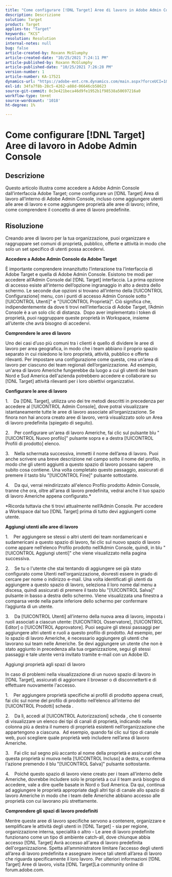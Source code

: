 ```yaml
---
title: "Come configurare [!DNL Target] Aree di lavoro in Adobe Admin Console"
description: Descrizione
solution: Target
product: Target
applies-to: "Target"
keywords: “KCS”
resolution: Resolution
internal-notes: null
bug: false
article-created-by: Roxann McGlumphy
article-created-date: "10/25/2021 7:24:11 PM"
article-published-by: Roxann McGlumphy
article-published-date: "10/25/2021 7:26:28 PM"
version-number: 1
article-number: KA-17521
dynamics-url: "https://adobe-ent.crm.dynamics.com/main.aspx?forceUCI=1&pagetype=entityrecord&etn=knowledgearticle&id=ff7a301f-c935-ec11-b6e6-000d3a3485ea"
exl-id: 34fa7f8b-28c5-4262-a88d-06646cb58623
source-git-commit: 0c3e421beca46d9fe1952b1f98538a50697216a0
workflow-type: tm+mt
source-wordcount: '1018'
ht-degree: 1%

---
```


# Come configurare [!DNL Target] Aree di lavoro in Adobe Admin Console

## Descrizione

Questo articolo illustra come accedere a Adobe Admin Console dall’interfaccia Adobe Target; come configurare un [!DNL Target] Area di lavoro all’interno di Adobe Admin Console, incluso come aggiungere utenti alle aree di lavoro e come aggiungere proprietà alle aree di lavoro; infine, come comprendere il concetto di aree di lavoro predefinite.

## Risoluzione


Creando aree di lavoro per la tua organizzazione, puoi organizzare e raggruppare set comuni di proprietà, pubblico, offerte e attività in modo che solo un set specifico di utenti possa accedervi.

<b>Accedere a Adobe Admin Console da Adobe Target</b>

È importante comprendere innanzitutto l’interazione tra l’interfaccia di Adobe Target e quella di Adobe Admin Console. Esistono tre modi per accedere all’Admin Console dal [!DNL Target] interfaccia. La prima opzione di accesso esiste all’interno dell’opzione ingranaggio in alto a destra dello schermo. Le seconde due opzioni si trovano all’interno della [!UICONTROL Configurazione] menu, con i punti di accesso Admin Console sotto &quot;[!UICONTROL Utenti]&quot; e &quot;[!UICONTROL Proprietà]&quot;. Ciò significa che, indipendentemente da dove ti trovi nell’interfaccia di Adobe Target, l’Admin Console è a un solo clic di distanza.  Dopo aver implementato i token di proprietà, puoi raggruppare queste proprietà in Workspace, insieme all’utente che avrà bisogno di accedervi.

<b>Comprendere le aree di lavoro</b>

Uno dei casi d’uso più comuni tra i clienti è quello di dividere le aree di lavoro per area geografica, in modo che i team abbiano il proprio spazio separato in cui risiedono le loro proprietà, attività, pubblico e offerte rilevanti. Per impostare una configurazione come questa, crea un’area di lavoro per ciascuno dei team regionali dell’organizzazione. Ad esempio, un&#39;area di lavoro Americhe fungerebbe da luogo a cui gli utenti dei team Nord e Sud America dell&#39;azienda potrebbero accedere e collaborare su [!DNL Target] attività rilevanti per i loro obiettivi organizzativi.

<b>Configurare le aree di lavoro</b>

1.    Da [!DNL Target], utilizza uno dei tre metodi descritti in precedenza per accedere al [!UICONTROL Admin Console], dove potrai visualizzare istantaneamente tutte le aree di lavoro associate all’organizzazione. Se finora non hai ancora creato aree di lavoro, verrà visualizzato solo un Area di lavoro predefinita (spiegato di seguito).

2.    Per configurare un&#39;area di lavoro Americhe, fai clic sul pulsante blu &quot;[!UICONTROL Nuovo profilo]&quot; pulsante sopra e a destra [!UICONTROL Profili di prodotto] elenco.

3.    Nella schermata successiva, immetti il nome dell’area di lavoro. Puoi anche scrivere una breve descrizione nel campo sotto il nome del profilo, in modo che gli utenti aggiunti a questo spazio di lavoro possano sapere subito cosa contiene. Una volta completato questo passaggio, assicurati di premere il tasto blu &quot;[!UICONTROL Fine]&quot; pulsante sottostante.

4.    Da qui, verrai reindirizzato all&#39;elenco Profilo prodotto Admin Console, tranne che ora, oltre all&#39;area di lavoro predefinita, vedrai anche il tuo spazio di lavoro Americhe appena configurato.\*

\*Ricorda tuttavia che ti trovi attualmente nell’Admin Console. Per accedere a Workspace dal tuo [!DNL Target] prima di tutto devi aggiungerti come utente.

<b>Aggiungi utenti alle aree di lavoro</b>

1.    Per aggiungere se stessi o altri utenti dei team nordamericani e sudamericani a questo spazio di lavoro, fai clic sul nuovo spazio di lavoro come appare nell’elenco Profilo prodotto nell’Admin Console, quindi, in blu &quot;[!UICONTROL Aggiungi utenti]&quot; che viene visualizzato nella pagina successiva.

2.    Se tu o l&#39;utente che stai tentando di aggiungere sei già stato configurato come Utenti nell&#39;organizzazione, dovresti essere in grado di cercare per nome o indirizzo e-mail. Una volta identificati gli utenti da aggiungere a questo spazio di lavoro, seleziona il loro nome dal menu a discesa, quindi assicurati di premere il tasto blu &quot;[!UICONTROL Salva]&quot; pulsante in basso a destra dello schermo. Viene visualizzata una finestra a comparsa verde nella parte inferiore dello schermo per confermare l’aggiunta di un utente.

3.    Da [!UICONTROL Utenti] all’interno della nuova area di lavoro, imposta i ruoli associati a ciascun utente: [!UICONTROL Osservatore], [!UICONTROL Editor] o [!UICONTROL Approvatore]. Puoi seguire gli stessi passaggi per aggiungere altri utenti e ruoli a questo profilo di prodotto. Ad esempio, per lo spazio di lavoro Americhe, è necessario aggiungere gli utenti che lavorano sui team nelle Americhe. Se devi aggiungere un utente che non è stato aggiunto in precedenza alla tua organizzazione, segui gli stessi passaggi e tale utente verrà invitato tramite e-mail con un Adobe ID.

Aggiungi proprietà agli spazi di lavoro

In caso di problemi nella visualizzazione di un nuovo spazio di lavoro in [!DNL Target], assicurati di aggiornare il browser o di disconnetterti e di effettuare nuovamente l&#39;accesso.

1.    Per aggiungere proprietà specifiche ai profili di prodotto appena creati, fai clic sul nome del profilo di prodotto nell’elenco all’interno del [!UICONTROL Prodotti] scheda .

2.    Da lì, accedi al [!UICONTROL Autorizzazioni] scheda , che ti consente di visualizzare un elenco dei tipi di canali di proprietà, indicando nella colonna più a destra il numero di proprietà esistenti nell’organizzazione che appartengono a ciascuna.  Ad esempio, quando fai clic sul tipo di canale web, puoi scegliere quale proprietà web includere nell’area di lavoro Americhe.

3.    Fai clic sul segno più accanto al nome della proprietà e assicurati che questa proprietà si muova nella [!UICONTROL Incluso] a destra, e conferma l&#39;azione premendo il blu &quot;[!UICONTROL Salva]&quot; pulsante sottostante.

4.    Poiché questo spazio di lavoro viene creato per i team all’interno delle Americhe, dovrebbe includere solo le proprietà a cui il team avrà bisogno di accedere, vale a dire quelle basate in Nord o Sud America. Da qui, continua ad aggiungere le proprietà appropriate dagli altri tipi di canale allo spazio di lavoro Americhe in modo che i team delle Americhe abbiano accesso alle proprietà con cui lavorano più strettamente.

<b>Comprendere gli spazi di lavoro predefiniti</b>

Mentre queste aree di lavoro specifiche servono a contenere, organizzare e semplificare le attività degli utenti in [!DNL Target] - sia per regione, organizzazione interna, specialità o altro - Le aree di lavoro predefinite funzionano come un tipo di ambiente catch-all, dove chiunque abbia accesso [!DNL Target] Avrà accesso all&#39;area di lavoro predefinita dell&#39;organizzazione. Spetta all’amministratore limitare l’accesso degli utenti all’area di lavoro predefinita e assegnare invece tali utenti all’area di lavoro che riguarda specificamente il loro lavoro. Per ulteriori informazioni [!DNL Target] Aree di lavoro, visita [!DNL Target]La community online di forum.adobe.com.
